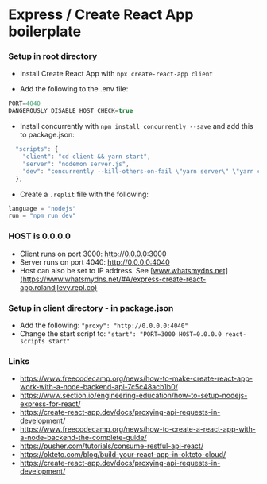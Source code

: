 # Express / Create React App boilerplate

### Setup in root directory

+ Install Create React App with `npx create-react-app client`

+ Add the following to the .env file: 
```js
PORT=4040
DANGEROUSLY_DISABLE_HOST_CHECK=true
```

+ Install concurrently with `npm install concurrently --save` and add this to package.json:
```js
  "scripts": {
    "client": "cd client && yarn start",
    "server": "nodemon server.js",
    "dev": "concurrently --kill-others-on-fail \"yarn server\" \"yarn client\""
  },
```

+ Create a `.replit` file with the following:

```js
language = "nodejs"
run = "npm run dev"
```

### HOST is 0.0.0.0
+ Client runs on port 3000: http://0.0.0.0:3000
+ Server runs on port 4040: http://0.0.0.0:4040
+ Host can also be set to IP address. See [www.whatsmydns.net](https://www.whatsmydns.net/#A/express-create-react-app.rolandjlevy.repl.co)

### Setup in client directory - in package.json
+ Add the following:
`"proxy": "http://0.0.0.0:4040"`
+ Change the start script to:  `"start": "PORT=3000 HOST=0.0.0.0 react-scripts start"`

### Links

- https://www.freecodecamp.org/news/how-to-make-create-react-app-work-with-a-node-backend-api-7c5c48acb1b0/
- https://www.section.io/engineering-education/how-to-setup-nodejs-express-for-react/
- https://create-react-app.dev/docs/proxying-api-requests-in-development/
- https://www.freecodecamp.org/news/how-to-create-a-react-app-with-a-node-backend-the-complete-guide/
- https://pusher.com/tutorials/consume-restful-api-react/
- https://okteto.com/blog/build-your-react-app-in-okteto-cloud/
- https://create-react-app.dev/docs/proxying-api-requests-in-development/